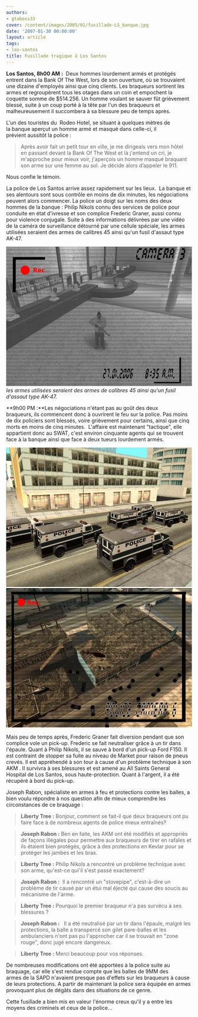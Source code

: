 ```yaml
---
authors:
- gtaboss33
cover: /content/images/2005/01/fusillade-LS_banque.jpg
date: '2007-01-30 00:00:00'
layout: article
tags:
- los-santos
title: Fusillade tragique à Los Santos
---
```



 **Los Santos, 8h00 AM :** &nbsp;Deux hommes lourdement armés et protégés entrent dans la Bank Of The West, lors de son ouverture,&nbsp;où se trouvaient une dizaine d'employés ainsi que cinq clients. Les braqueurs sortirent les armes et regroupèrent tous les otages dans un coin et empochent la coquette somme de $514.256. Un homme voulant se sauver fût grièvement blessé, suite à un coup porté à la tête par l'un des braqueurs&nbsp;et malheureusement&nbsp;il succombera à sa blessure peu de temps après.

L'un des touristes du&nbsp; Rodeo Hotel, se situant à quelques mètres de la&nbsp;banque aperçut un homme armé et masqué dans&nbsp;celle-ci, il prévient&nbsp;aussitôt la police :

> Après avoir fait&nbsp;un petit tour en ville, je me dirigeais vers mon hôtel en&nbsp;passant devant la Bank Of The West et là j'entend un cri, je m'approche pour mieux voir, j'aperçois&nbsp;un homme masqué braquant son arme sur une femme au sol. Je décide alors&nbsp;d’appeler le 911.

Nous confie le témoin.

La police de Los Santos arrive assez rapidement sur les lieux.&nbsp; La banque et ses alentours sont sous contrôle en moins de dix minutes, les négociations peuvent alors commencer. La police&nbsp;un&nbsp;doigt sur les noms des deux hommes de la banque : Philip Nikols connu des services de police pour conduite en état d'ivresse&nbsp;et&nbsp;son complice Frederic&nbsp;Graner,&nbsp;aussi connu pour violence conjugale. Suite à des informations délivrées par une vidéo de la caméra de surveillance détourné par une cellule spéciale, les armes utilisées seraient des armes de calibres 45 ainsi qu'un fusil d'assaut type AK-47.

![les armes utilisées seraient des armes de calibres 45 ainsi qu'un fusil d'assaut type AK-47.](/content/images/2005/01/fusillade-LS_cam.jpg)
_les armes utilisées seraient des armes de calibres 45 ainsi qu'un fusil d'assaut type AK-47._

\*\*9h00&nbsp;PM :\*\*Les négociations n'étant pas au goût des deux braqueurs,&nbsp;ils commencent donc à ouvrirent le feu sur la police. Pas moins de dix policiers sont&nbsp;blessés, voire grièvement pour certains, ainsi que cinq morts&nbsp;en moins de cinq minutes.&nbsp; L'affaire est maintenant "tactique", elle appartient donc au SWAT, c'est environ cinquante agents qui se trouvent face à la banque ainsi que face à deux tueurs lourdement armés.

![](/content/images/2005/01/fusillade-LS_02.jpg)
![](/content/images/2005/01/fusillade-LS_03.jpg)

Mais peu de temps après, Frederic Graner fait diversion pendant que son complice&nbsp;vole un pick-up. Frederic se fait neutraliser grâce à un tir dans l'épaule. Quant à Philip Nikols, il&nbsp;se sauve à bord d'un pick-up Ford F150. Il est contraint de stopper sa fuite au niveau de Market pour raison de pneus crevés. Il est&nbsp;appréhendé à son tour à cause d'un problème technique à son AKM . Il survivra à ses blessures et est amené&nbsp;au All Saints General Hospital&nbsp;de Los Santos, sous haute-protection. Quant à l'argent, il a été récupéré à bord du pick-up.

Joseph Rabon, spécialiste en armes à feu et protections contre les balles,&nbsp;a bien voulu répondre à nos question afin de mieux comprendre les circonstances de ce braquage :

> **Liberty Tree :** Bonjour, comment se fait-il que deux braqueurs ont pu faire face à de nombreux agents de police mieux entraînés?

> **Joseph Rabon :** Ben en faite, les AKM ont été modifiés et&nbsp;appropriés de façons illégales&nbsp;pour permettre aux braqueurs de tirer en&nbsp;rafales et ils étaient bien protégés, grâce à des protections en Kevlar&nbsp;pour se protéger les&nbsp;jambes et&nbsp;les bras.

> **Liberty Tree :** Philip Nikols a rencontré un problème technique avec son arme, qu'est-ce qui'il s'est passé exactement?

> **Joseph Rabon :** &nbsp;Il a rencontré un "stovepipe", c'est-à-dire un problème de tir causé par un étui mal éjecté qui cause des&nbsp;soucis au mécanisme de l'arme.

> **Liberty Tree :** Pourquoi le premier braqueur n'a pas survécu à ses blessures ?

> **Joseph Rabon :** &nbsp; Il a été neutralisé par un tir dans l'épaule, malgré les protections, la balle a transpercé son gilet pare-balles et les ambulanciers n'ont pas pu l'approcher car il se trouvait en "zone rouge", donc jugé encore dangereux.

> **Liberty Tree :** Merci beaucoup pour vos réponses.

De nombreuses modifications ont été apportées à la police suite au braquage, car elle s'est rendue compte que les balles de 9MM des armes&nbsp;de la&nbsp;SAPD&nbsp;n'avaient presque pas d'effets sur les braqueurs à cause de leurs protections. A partir de maintenant la police sera équipée en&nbsp;armes provoquant plus de dégâts dans des situations de ce genre.

Cette fusillade a bien mis en valeur l'énorme creux qu'il y a entre les moyens des criminels et ceux de la police...